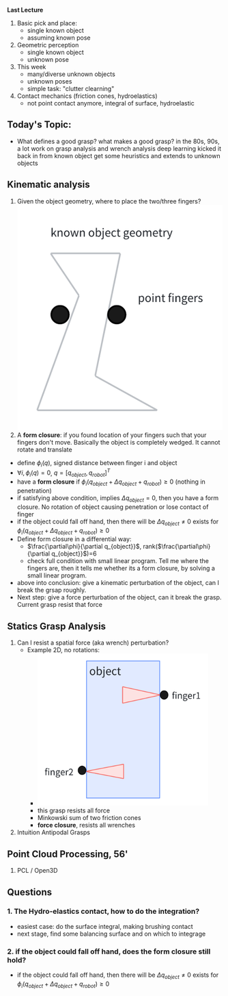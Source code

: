 **Last Lecture** 
1. Basic pick and place:
   - single known object
   - assuming known pose
2. Geometric perception
   - single known object
   - unknown pose
3. This week
   - many/diverse unknown objects
   - unknown poses
   - simple task: "clutter clearning"
4. Contact mechanics (friction cones, hydroelastics)
   - not point contact anymore, integral of surface, hydroelastic 

## Today's Topic: 
- What defines a good grasp? what makes a good grasp?
in the 80s, 90s, a lot work on grasp analysis and wrench analysis
deep learning kicked it back in
from known object get some heuristics and extends to unknown objects

## Kinematic analysis
1. Given the object geometry, where to place the two/three fingers?
![simple grasp](./assets/simpleGrasp.png) 
2. A **form closure**: if you found location of your fingers such that your fingers don't move. Basically the object is completely wedged. It cannot rotate and translate
- define $\phi_{i}(q)$, signed distance between finger i and object
- $\forall i, \phi_{i}(q)=0$, $q = [q_{object}, q_{robot}]^T$
- have a **form closure** if $\phi_{i}(q_{object}+\Delta q_{object}+q_{robot}) \geq 0$ (nothing in penetration)
- if satisfying above condition, implies $\Delta q_{object}=0$, then you have a form closure. No rotation of object causing penetration or lose contact of finger
- if the object could fall off hand, then there will be $\Delta q_{object}\neq 0$ exists for $\phi_{i}(q_{object}+\Delta q_{object}+q_{robot}) \geq 0$
- Define form closure in a differential way:
   - $\frac{\partial\phi}{\partial q_{object}}$, rank($\frac{\partial\phi}{\partial q_{object}}$)=6
   - check full condition with small linear program. Tell me where the fingers are, then it tells me whether its a form closure, by solving a small linear program.
- above into conclusion: give a kinematic perturbation of the object, can I break the grsap roughly. 
- Next step: give a force perturbation of the object, can it break the grasp. Current grasp resist that force

## Statics Grasp Analysis
1. Can I resist a spatial force (aka wrench) perturbation? 
   - Example 2D, no rotations:
      - <img src="./assets/static1.png" alt="staticAnalysis" width="400"/>
      - this grasp resists all force
      - Minkowski sum of two friction cones
      - **force closure**, resists all wrenches
2. Intuition Antipodal Grasps

## Point Cloud Processing, 56'
1. PCL / Open3D



## Questions
### 1. The Hydro-elastics contact, how to do the integration?
- easiest case: do the surface integral, making brushing contact
- next stage, find some balancing surface and on which to integrage

### 2. if the object could fall off hand, does the form closure still hold?
- if the object could fall off hand, then there will be $\Delta q_{object}\neq 0$ exists for $\phi_{i}(q_{object}+\Delta q_{object}+q_{robot}) \geq 0$


